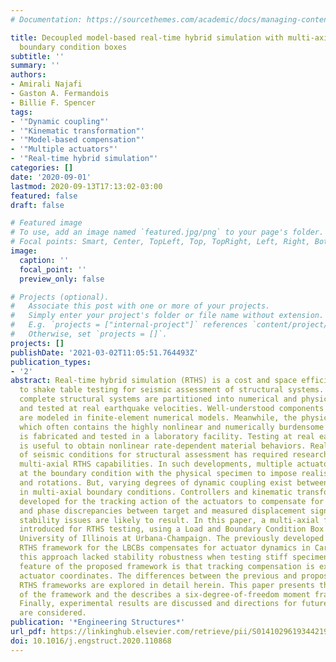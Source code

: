 ```yaml
---
# Documentation: https://sourcethemes.com/academic/docs/managing-content/

title: Decoupled model-based real-time hybrid simulation with multi-axial load and
  boundary condition boxes
subtitle: ''
summary: ''
authors:
- Amirali Najafi
- Gaston A. Fermandois
- Billie F. Spencer
tags:
- '"Dynamic coupling"'
- '"Kinematic transformation"'
- '"Model-based compensation"'
- '"Multiple actuators"'
- '"Real-time hybrid simulation"'
categories: []
date: '2020-09-01'
lastmod: 2020-09-13T17:13:02-03:00
featured: false
draft: false

# Featured image
# To use, add an image named `featured.jpg/png` to your page's folder.
# Focal points: Smart, Center, TopLeft, Top, TopRight, Left, Right, BottomLeft, Bottom, BottomRight.
image:
  caption: ''
  focal_point: ''
  preview_only: false

# Projects (optional).
#   Associate this post with one or more of your projects.
#   Simply enter your project's folder or file name without extension.
#   E.g. `projects = ["internal-project"]` references `content/project/deep-learning/index.md`.
#   Otherwise, set `projects = []`.
projects: []
publishDate: '2021-03-02T11:05:51.764493Z'
publication_types:
- '2'
abstract: Real-time hybrid simulation (RTHS) is a cost and space efficient alternative
  to shake table testing for seismic assessment of structural systems. In this method,
  complete structural systems are partitioned into numerical and physical components
  and tested at real earthquake velocities. Well-understood components of the structure
  are modeled in finite-element numerical models. Meanwhile, the physical substructure,
  which often contains the highly nonlinear and numerically burdensome components
  is fabricated and tested in a laboratory facility. Testing at real earthquake velocities
  is useful to obtain nonlinear rate-dependent material behaviors. Realistic reproduction
  of seismic conditions for structural assessment has required researchers to develop
  multi-axial RTHS capabilities. In such developments, multiple actuators are arranged
  at the boundary condition with the physical specimen to impose realistic displacements
  and rotations. But, varying degrees of dynamic coupling exist between the actuators
  in multi-axial boundary conditions. Controllers and kinematic transformations are
  developed for the tracking action of the actuators to compensate for the amplitude
  and phase discrepancies between target and measured displacement signals, otherwise
  stability issues are likely to result. In this paper, a multi-axial framework is
  introduced for RTHS testing, using a Load and Boundary Condition Box (LBCB) at the
  University of Illinois at Urbana-Champaign. The previously developed multi-axial
  RTHS framework for the LBCBs compensates for actuator dynamics in Cartesian coordinates;
  this approach lacked stability robustness when testing stiff specimens. The distinguishing
  feature of the proposed framework is that tracking compensation is executed in the
  actuator coordinates. The differences between the previous and proposed multi-axial
  RTHS frameworks are explored in detail herein. This paper presents the components
  of the framework and the describes a six-degree-of-freedom moment frame RTHS experiment.
  Finally, experimental results are discussed and directions for future research efforts
  are considered.
publication: '*Engineering Structures*'
url_pdf: https://linkinghub.elsevier.com/retrieve/pii/S0141029619344219
doi: 10.1016/j.engstruct.2020.110868
---
```

